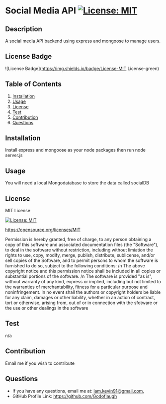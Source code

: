 # Social Media API [![License: MIT](https://img.shields.io/badge/License-MIT-yellow.svg)](https://opensource.org/licenses/MIT)

  ## Description
  A social media API backend using express and mongoose to manage users.

  ## License Badge
  
  ![License Badge](https://img.shields.io/badge/License-MIT License-green)

## Table of Contents
1. [Installation](#installation)
2. [Usage](#usage)
3. [License](#license)
4. [Test](#test)
5. [Contribution](#contribution)
6. [Questions](#questions)

## Installation
Install express and mongoose as your node packages then run node server.js

## Usage
You will need a local Mongodatabase to store the data called socialDB

## License
MIT License


[![License: MIT](https://img.shields.io/badge/License-MIT-yellow.svg)](https://opensource.org/licenses/MIT)

https://opensource.org/licenses/MIT

Permission is hereby granted, free of charge, to any person obtaining a copy of this software and associated documentation files (the "Software"), to deal in the software without restriction, including without limiation the rights to use, copy, modify, merge, publish, distribute, sublicense, and/or sell copies of the Software, and to permit persons to whom the software is furnished to do so, subject to the following conditions: /n The above copyright notice and this permission notice shall be included in all copies or substantial portions of the software. /n The software is provided "as is", without warranty of any kind, express or implied, including but not limited to the warranties of merchantability, fitness for a particular purpose and noninfringement. In no event shall the authors or copyright holders be liable for any claim, damages or other liability, whether in an action of contract, tort or otherwise, arising from, out of or in connection with the sfotware or the use or other dealings in the software



## Test
n/a

## Contribution
Email me if you wish to contribute

## Questions
* If you have any questions, email me at: lam.kevin91@gmail.com,
* GitHub Profile Link: https://github.com/Godoflaugh
